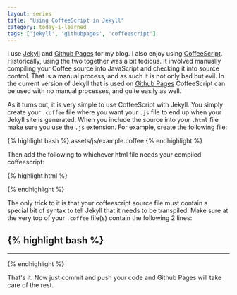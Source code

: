 ```yaml
---
layout: series
title: "Using CoffeeScript in Jekyll"
category: today-i-learned
tags: ['jekyll', 'githubpages', 'coffeescript']
---
```


I use [Jekyll][jekyll] and [Github Pages][pages] for my blog. I also enjoy using [CoffeeScript][coffee]. Historically, using the two together was a bit tedious. It involved manually compiling your Coffee source into JavaScript and checking it into source control. That is a manual process, and as such it is not only bad but evil. In the current version of Jekyll that is used on [Github Pages][pages] CoffeeScript can be used with no manual processes, and quite easily as well.

As it turns out, it is very simple to use CoffeeScript with Jekyll. You simply create your `.coffee` file where you want your `.js` file to end up when your Jekyll site is generated. When you include the source into your `.html` file make sure you use the `.js` extension. For example, create the following file:

{% highlight bash %}
  assets/js/example.coffee
{% endhighlight %}

Then add the following to whichever html file needs your compiled coffeescript:

{% highlight html %}
  <script src="/assets/js/example.js"></script>
{% endhighlight %}

The only trick to it is that your coffeescript source file must contain a special bit of syntax to tell Jekyll that it needs to be transpiled. Make sure at the very top of your `.coffee` file(s) contain the following 2 lines:

{% highlight bash %}
  ---
---
{% endhighlight %}

That's it. Now just commit and push your code and Github Pages will take care of the rest.

[jekyll]: http://jekyllrb.com/
[coffee]: http://coffeescript.org/
[pages]: https://pages.github.com/versions/
